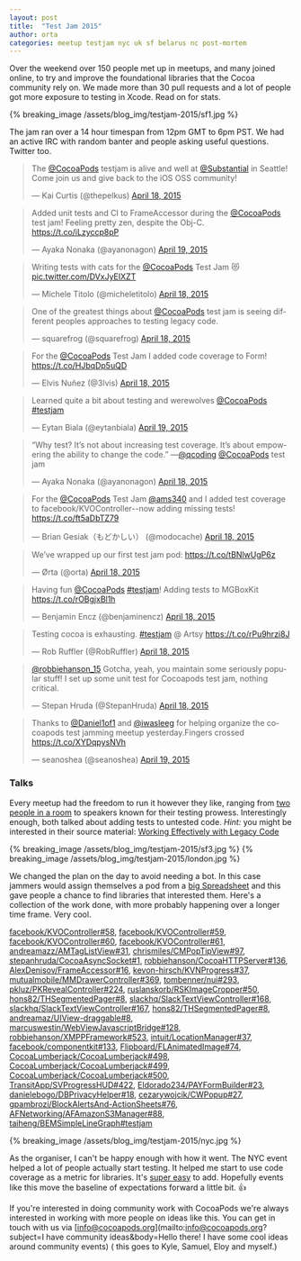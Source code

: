 ```yaml
---
layout: post
title:  "Test Jam 2015"
author: orta
categories: meetup testjam nyc uk sf belarus nc post-mortem
---
```


Over the weekend over 150 people met up in meetups, and many joined online, to try and improve the foundational libraries that the Cocoa community rely on.  We made more than 30 pull requests and a lot of people got more exposure to testing in Xcode. Read on for stats.

<!-- more -->

{% breaking_image /assets/blog_img/testjam-2015/sf1.jpg %}

The jam ran over a 14 hour timespan from 12pm GMT to 6pm PST. We had an active IRC with random banter and people asking useful questions. Twitter too.

<div class="col-md-6">
<blockquote class="twitter-tweet" lang="en"><p>The <a href="https://twitter.com/CocoaPods">@CocoaPods</a> testjam is alive and well at <a href="https://twitter.com/Substantial">@Substantial</a> in Seattle! Come join us and give back to the iOS OSS community!</p>&mdash; Kai Curtis (@thepelkus) <a href="https://twitter.com/thepelkus/status/589479820028825601">April 18, 2015</a></blockquote>

<blockquote class="twitter-tweet" lang="en"><p>Added unit tests and CI to FrameAccessor during the <a href="https://twitter.com/CocoaPods">@CocoaPods</a> test jam! Feeling pretty zen, despite the Obj-C. <a href="https://t.co/iLzyccp8pP">https://t.co/iLzyccp8pP</a></p>&mdash; Ayaka Nonaka (@ayanonagon) <a href="https://twitter.com/ayanonagon/status/589580552488886272">April 19, 2015</a></blockquote>

<blockquote class="twitter-tweet" lang="en"><p>Writing tests with cats for the <a href="https://twitter.com/CocoaPods">@CocoaPods</a> Test Jam 😻 <a href="http://t.co/DVxJyEIXZT">pic.twitter.com/DVxJyEIXZT</a></p>&mdash; Michele Titolo (@micheletitolo) <a href="https://twitter.com/micheletitolo/status/589553068502450176">April 18, 2015</a></blockquote>

<blockquote class="twitter-tweet" lang="en"><p>One of the greatest things about <a href="https://twitter.com/CocoaPods">@CocoaPods</a> test jam is seeing different peoples approaches to testing legacy code.</p>&mdash; squarefrog (@squarefrog) <a href="https://twitter.com/squarefrog/status/589561399782825986">April 18, 2015</a></blockquote> 

<blockquote class="twitter-tweet" lang="en"><p>For the <a href="https://twitter.com/CocoaPods">@CocoaPods</a> Test Jam I added code coverage to Form! &#10;&#10;<a href="https://t.co/HJbqDp5uQD">https://t.co/HJbqDp5uQD</a></p>&mdash; Elvis Nuñez (@3lvis) <a href="https://twitter.com/3lvis/status/589540740956614656">April 18, 2015</a></blockquote>

<blockquote class="twitter-tweet" lang="en"><p>Learned quite a bit about testing and werewolves <a href="https://twitter.com/CocoaPods">@CocoaPods</a> <a href="https://twitter.com/hashtag/testjam?src=hash">#testjam</a></p>&mdash; Eytan Biala (@eytanbiala) <a href="https://twitter.com/eytanbiala/status/589637914872717312">April 19, 2015</a></blockquote>

</div>

<div class="col-md-6">

<blockquote class="twitter-tweet" lang="en"><p>“Why test? It’s not about increasing test coverage. It’s about empowering the ability to change the code.” —<a href="https://twitter.com/qcoding">@qcoding</a> <a href="https://twitter.com/CocoaPods">@CocoaPods</a> test jam</p>&mdash; Ayaka Nonaka (@ayanonagon) <a href="https://twitter.com/ayanonagon/status/589508623874658305">April 18, 2015</a></blockquote>

<blockquote class="twitter-tweet" lang="en"><p>For the <a href="https://twitter.com/CocoaPods">@CocoaPods</a> Test Jam <a href="https://twitter.com/ams340">@ams340</a> and I added test coverage to facebook/KVOController--now adding missing tests! <a href="https://t.co/ft5aDbTZ79">https://t.co/ft5aDbTZ79</a></p>&mdash; Brian Gesiak（もどかしい） (@modocache) <a href="https://twitter.com/modocache/status/589466423963078657">April 18, 2015</a></blockquote>

<blockquote class="twitter-tweet" lang="en"><p>We’ve wrapped up our first test jam pod: <a href="https://t.co/tBNlwUgP6z">https://t.co/tBNlwUgP6z</a></p>&mdash; Ørta (@orta) <a href="https://twitter.com/orta/status/589449038669418496">April 18, 2015</a></blockquote>

<blockquote class="twitter-tweet" lang="en"><p>Having fun <a href="https://twitter.com/CocoaPods">@CocoaPods</a> <a href="https://twitter.com/hashtag/testjam?src=hash">#testjam</a>! Adding tests to MGBoxKit <a href="https://t.co/rOBgjxBl1h">https://t.co/rOBgjxBl1h</a></p>&mdash; Benjamin Encz (@benjaminencz) <a href="https://twitter.com/benjaminencz/status/589573207532810240">April 18, 2015</a></blockquote>

<blockquote class="twitter-tweet" lang="en"><p>Testing cocoa is exhausting. <a href="https://twitter.com/hashtag/testjam?src=hash">#testjam</a> @ Artsy <a href="https://t.co/rPu9hrzi8J">https://t.co/rPu9hrzi8J</a></p>&mdash; Rob Ruffler (@RobRuffler) <a href="https://twitter.com/RobRuffler/status/589481166786400257">April 18, 2015</a></blockquote>

<blockquote class="twitter-tweet" lang="en"><p><a href="https://twitter.com/robbiehanson_15">@robbiehanson_15</a> Gotcha, yeah, you maintain some seriously popular stuff! I set up some unit test for Cocoapods test jam, nothing critical.</p>&mdash; Stepan Hruda (@StepanHruda) <a href="https://twitter.com/StepanHruda/status/589544797431603200">April 18, 2015</a></blockquote>

<blockquote class="twitter-tweet" lang="en"><p>Thanks to <a href="https://twitter.com/Daniel1of1">@Daniel1of1</a> and <a href="https://twitter.com/iwasleeg">@iwasleeg</a> for helping organize the cocoapods test jamming meetup yesterday.Fingers crossed <a href="https://t.co/XYDqpysNVh">https://t.co/XYDqpysNVh</a></p>&mdash; seanoshea (@seanoshea) <a href="https://twitter.com/seanoshea/status/589830688024702976">April 19, 2015</a>
</blockquote>

</div>

### Talks
Every meetup had the freedom to run it however they like, ranging from [two people in a room](https://twitter.com/thepelkus/status/589886508695355392) to speakers known for their testing prowess. Interestingly enough, both talked about adding tests to untested code. *Hint:* you might be interested in their source material: [Working Effectively with Legacy Code](http://www.amazon.com/Working-Effectively-Legacy-Michael-Feathers/dp/0131177052)

{% breaking_image /assets/blog_img/testjam-2015/sf3.jpg %}
{% breaking_image /assets/blog_img/testjam-2015/london.jpg %}  

We changed the plan on the day to avoid needing a bot. In this case jammers would assign themselves a pod from a [big Spreadsheet](https://docs.google.com/spreadsheets/d/1JKfCpPMInru5i_vjHcfhPRQEtGT6p7YQx1kYJwKwx6s/edit) and this gave people a chance to find libraries that interested them. Here's a collection of the work done, with more probably happening over a longer time frame. Very cool.

[facebook/KVOController#58](https://github.com/facebook/KVOController/pull/58),
[facebook/KVOController#59](https://github.com/facebook/KVOController/pull/59),
[facebook/KVOController#60](https://github.com/facebook/KVOController/pull/60),
[facebook/KVOController#61](https://github.com/facebook/KVOController/pull/61),
[andreamazz/AMTagListView#31](https://github.com/andreamazz/AMTagListView/pull/31),
[chrismiles/CMPopTipView#97](https://github.com/chrismiles/CMPopTipView/pull/97),
[stepanhruda/CocoaAsyncSocket#1](https://github.com/stepanhruda/CocoaAsyncSocket/pull/1),
[robbiehanson/CocoaHTTPServer#136](https://github.com/robbiehanson/CocoaHTTPServer/pull/136),
[AlexDenisov/FrameAccessor#16](https://github.com/AlexDenisov/FrameAccessor/pull/16),
[kevon-hirsch/KVNProgress#37](https://github.com/kevin-hirsch/KVNProgress/pull/37),
[mutualmobile/MMDrawerController#369](https://github.com/mutualmobile/MMDrawerController/pull/369),
[tombenner/nui#293](https://github.com/tombenner/nui/pull/293),
[pkluz/PKRevealController#224](https://github.com/pkluz/PKRevealController/pull/224),
[ruslanskorb/RSKImageCropper#50](https://github.com/ruslanskorb/RSKImageCropper/pull/50),
[hons82/THSegmentedPager#8](https://github.com/hons82/THSegmentedPager/pull/8),
[slackhq/SlackTextViewController#168](https://github.com/slackhq/SlackTextViewController/pull/168),
[slackhq/SlackTextViewController#167](https://github.com/slackhq/SlackTextViewController/pull/167),
[hons82/THSegmentedPager#8](https://github.com/hons82/THSegmentedPager/pull/8),
[andreamaz/UIView-draggable#8](https://github.com/andreamazz/UIView-draggable/pull/8),
[marcuswestin/WebViewJavascriptBridge#128](https://github.com/marcuswestin/WebViewJavascriptBridge/pull/128),
[robbiehanson/XMPPFramework#523](https://github.com/robbiehanson/XMPPFramework/pull/523),
[intuit/LocationManager#37](https://github.com/intuit/LocationManager/pull/37),
[facebook/componentkit#133](https://github.com/facebook/componentkit/pull/133),
[Flipboard/FLAnimatedImage#74](https://github.com/Flipboard/FLAnimatedImage/pull/74),
[CocoaLumberjack/CocoaLumberjack#498](https://github.com/CocoaLumberjack/CocoaLumberjack/pull/498),
[CocoaLumberjack/CocoaLumberjack#499](https://github.com/CocoaLumberjack/CocoaLumberjack/pull/499),
[CocoaLumberjack/CocoaLumberjack#500](https://github.com/CocoaLumberjack/CocoaLumberjack/pull/500),
[TransitApp/SVProgressHUD#422](https://github.com/TransitApp/SVProgressHUD/pull/422),
[Eldorado234/PAYFormBuilder#23](https://github.com/Eldorado234/PAYFormBuilder/pull/23),
[danielebogo/DBPrivacyHelper#18](https://github.com/danielebogo/DBPrivacyHelper/pull/18),
[cezarywojcik/CWPopup#27](https://github.com/cezarywojcik/CWPopup/pull/27),
[gpambrozi/BlockAlertsAnd-ActionSheets#76](https://github.com/gpambrozio/BlockAlertsAnd-ActionSheets/pull/76),
[AFNetworking/AFAmazonS3Manager#88](https://github.com/AFNetworking/AFAmazonS3Manager/pull/88),
[taiheng/BEMSimpleLineGraph#testjam](https://github.com/taiheng/BEMSimpleLineGraph/commits/testjam)

{% breaking_image /assets/blog_img/testjam-2015/nyc.jpg %}

As the organiser, I can't be happy enough with how it went. The NYC event helped a lot of people actually start testing. It helped me start to use code coverage as a metric for libraries. It's [super easy](https://github.com/orta/LocationManager/commit/6c240f4e62ca541c987f41cb956db5c5ed848cdf) to add. Hopefully events like this move the baseline of expectations forward a little bit. 👍

If you're interested in doing community work with CocoaPods we're always interested in working with more people on ideas like this. You can get in touch with us via [info@cocoapods.org](mailto:info@cocoapods.org?subject=I have community ideas&body=Hello there! I have some cool ideas around community events) ( this goes to Kyle, Samuel, Eloy and myself.)
